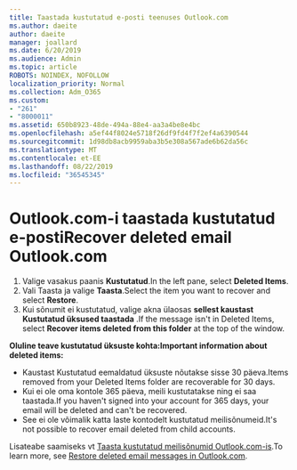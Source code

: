 ```yaml
---
title: Taastada kustutatud e-posti teenuses Outlook.com
ms.author: daeite
author: daeite
manager: joallard
ms.date: 6/20/2019
ms.audience: Admin
ms.topic: article
ROBOTS: NOINDEX, NOFOLLOW
localization_priority: Normal
ms.collection: Adm_O365
ms.custom:
- "261"
- "8000011"
ms.assetid: 650b8923-48de-494a-88e4-aa3a4be8e4bc
ms.openlocfilehash: a5ef44f8024e5718f26df9fd4f7f2ef4a6390544
ms.sourcegitcommit: 1d98db8acb9959aba3b5e308a567ade6b62da56c
ms.translationtype: MT
ms.contentlocale: et-EE
ms.lasthandoff: 08/22/2019
ms.locfileid: "36545345"
---
```

# <a name="recover-deleted-email-outlookcom"></a><span data-ttu-id="2c748-102">Outlook.com-i taastada kustutatud e-posti</span><span class="sxs-lookup"><span data-stu-id="2c748-102">Recover deleted email Outlook.com</span></span>

1. <span data-ttu-id="2c748-103">Valige vasakus paanis **Kustutatud**.</span><span class="sxs-lookup"><span data-stu-id="2c748-103">In the left pane, select **Deleted Items**.</span></span>
2. <span data-ttu-id="2c748-104">Vali Taasta ja valige **Taasta**.</span><span class="sxs-lookup"><span data-stu-id="2c748-104">Select the item you want to recover and select **Restore**.</span></span>
3. <span data-ttu-id="2c748-105">Kui sõnumit ei kustutatud, valige akna ülaosas **sellest kaustast Kustutatud üksused taastada** .</span><span class="sxs-lookup"><span data-stu-id="2c748-105">If the message isn't in Deleted Items, select **Recover items deleted from this folder** at the top of the window.</span></span>

 <span data-ttu-id="2c748-106">**Oluline teave kustutatud üksuste kohta:**</span><span class="sxs-lookup"><span data-stu-id="2c748-106">**Important information about deleted items:**</span></span>
  
- <span data-ttu-id="2c748-107">Kaustast Kustutatud eemaldatud üksuste nõutakse sisse 30 päeva.</span><span class="sxs-lookup"><span data-stu-id="2c748-107">Items removed from your Deleted Items folder are recoverable for 30 days.</span></span>
- <span data-ttu-id="2c748-108">Kui ei ole oma kontole 365 päeva, meili kustutatakse ning ei saa taastada.</span><span class="sxs-lookup"><span data-stu-id="2c748-108">If you haven't signed into your account for 365 days, your email will be deleted and can't be recovered.</span></span>
- <span data-ttu-id="2c748-109">See ei ole võimalik katta laste kontodelt kustutatud meilisõnumeid.</span><span class="sxs-lookup"><span data-stu-id="2c748-109">It's not possible to recover email deleted from child accounts.</span></span>

<span data-ttu-id="2c748-110">Lisateabe saamiseks vt [Taasta kustutatud meilisõnumid Outlook.com-is](https://support.office.com/article/cf06ab1b-ae0b-418c-a4d9-4e895f83ed50?wt.mc_id=Office_Outlook_com_Alchemy).</span><span class="sxs-lookup"><span data-stu-id="2c748-110">To learn more, see [Restore deleted email messages in Outlook.com](https://support.office.com/article/cf06ab1b-ae0b-418c-a4d9-4e895f83ed50?wt.mc_id=Office_Outlook_com_Alchemy).</span></span>